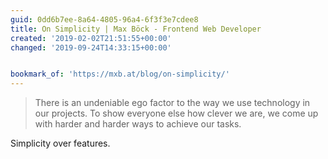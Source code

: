 ```yaml
---
guid: 0dd6b7ee-8a64-4805-96a4-6f3f3e7cdee8
title: On Simplicity | Max Böck - Frontend Web Developer
created: '2019-02-02T21:51:55+00:00'
changed: '2019-09-24T14:33:15+00:00'


bookmark_of: 'https://mxb.at/blog/on-simplicity/'
---
```


> There is an undeniable ego factor to the way we use technology in our projects. To show everyone else how clever we are, we come up with harder and harder ways to achieve our tasks.

Simplicity over features.
